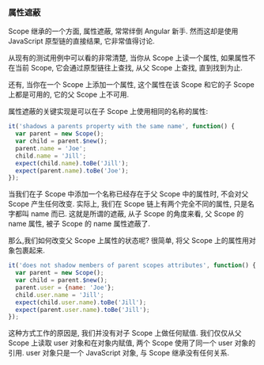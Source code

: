 ### 属性遮蔽

Scope 继承的一个方面, 属性遮蔽, 常常绊倒 Angular 新手. 然而这却是使用 JavaScript 原型链的直接结果, 它非常值得讨论.

从现有的测试用例中可以看的非常清楚, 当你从 Scope 上读一个属性, 如果属性不在当前 Scope, 它会通过原型链往上查找, 从父 Scope 上查找, 直到找到为止.

还有, 当你在一个 Scope 上添加一个属性, 这个属性在该 Scope 和它的子 Scope 上都是可用的, 它的父 Scope 上不可用.

属性遮蔽的关键实现是可以在子 Scope 上使用相同的名称的属性:

```js
it('shadows a parents property with the same name', function() {
  var parent = new Scope();
  var child = parent.$new();
  parent.name = 'Joe';
  child.name = 'Jill';
  expect(child.name).toBe('Jill');
  expect(parent.name).toBe('Joe');
});
```

当我们在子 Scope 中添加一个名称已经存在于父 Scope 中的属性时, 不会对父 Scope 产生任何改变. 实际上, 我们在 Scope 链上有两个完全不同的属性, 只是名字都叫 name 而已.
这就是所谓的遮蔽, 从子 Scope 的角度来看, 父 Scope 的 name 属性, 被子 Scope 的 name 属性遮蔽了.

那么,我们如何改变父 Scope 上属性的状态呢? 很简单, 将父 Scope 上的属性用对象包裹起来.

```js
it('does not shadow members of parent scopes attributes', function() {
  var parent = new Scope();
  var child = parent.$new();
  parent.user = {name: 'Joe'};
  child.user.name = 'Jill';
  expect(child.user.name).toBe('Jill');
  expect(parent.user.name).toBe('Jill');
});
```

这种方式工作的原因是, 我们并没有对子 Scope 上做任何赋值. 我们仅仅从父 Scope 上读取 user 对象和在对象内赋值, 两个 Scope 使用了同一个 user 对象的引用. user 对象只是一个 JavaScript 对象, 与 Scope 继承没有任何关系.